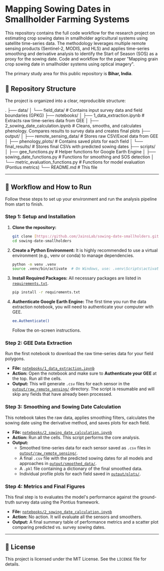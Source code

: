 # Mapping Sowing Dates in Smallholder Farming Systems

This repository contains the full code workflow for the research project on estimating crop sowing dates in smallholder agricultural systems using satellite time-series data. The methodology leverages multiple remote sensing products (Sentinel-2, MODIS, and HLS) and applies time-series smoothing and derivative analysis to identify the Start of Season (SOS) as a proxy for the sowing date. Code and workflow for the paper "Mapping grain crop sowing date in smallholder systems using optical imagery".

The primary study area for this public repository is **Bihar, India**.


## 📂 Repository Structure

The project is organized into a clear, reproducible structure:

.
├── data/
│   └── field_data/         # Contains input survey data and field boundaries (GPKG)
├── notebooks/
│   ├── 1_data_extraction.ipynb       # Extracts raw time-series data from GEE
│   ├── 2_sowing_date_calculation.ipynb # Cleans, smooths, and calculates phenology. Compares results to survey data and creates final plots
├── output/
│   ├── remote_sensing_data/    # Stores raw CSV/Excel data from GEE
│   ├── phenology_plots/        # Contains saved plots for each field
│   └── final_results/          # Stores final CSVs with predicted sowing dates
├── scripts/
│   ├── gee_functions.py          # Helper functions for Google Earth Engine
│   ├── sowing_date_functions.py    # Functions for smoothing and SOS detection
│   └── metric_evaluation_functions.py # Functions for model evaluation (Pontius metrics)
└── README.md                   # This file

---

## 🚀 Workflow and How to Run

Follow these steps to set up your environment and run the analysis pipeline from start to finish.

### Step 1: Setup and Installation

1.  **Clone the repository:**
    ```bash
    git clone [https://github.com/JainsLab/sowing-date-smallholders.git](https://github.com/JainsLab/sowing-date-smallholders.git)
    cd sowing-date-smallholders
    ```

2.  **Create a Python Environment:** It is highly recommended to use a virtual environment (e.g., venv or conda) to manage dependencies.
    ```bash
    python -m venv .venv
    source .venv/bin/activate  # On Windows, use: .venv\Scripts\activate
    ```

3.  **Install Required Packages:** All necessary packages are listed in [`requirements.txt`](./requirements.txt).
    ```bash
    pip install -r requirements.txt
    ```

4.  **Authenticate Google Earth Engine:** The first time you run the data extraction notebook, you will need to authenticate your computer with GEE.
    ```bash
    ee.Authenticate()
    ```
    Follow the on-screen instructions.

### Step 2: GEE Data Extraction
Run the first notebook to download the raw time-series data for your field polygons.

-   **File:** [`notebooks/1_data_extraction.ipynb`](./notebooks/1_data_extraction.ipynb)
-   **Action:** Open the notebook and make sure to **Authenticate your GEE** at the top. Run all the cells.
-   **Output:** This will generate `.csv` files for each sensor in the [`output/raw_remote_sensing/`](./output/raw_timeseries/) directory. The script is resumable and will skip any fields that have already been processed.

### Step 3: Smoothing and Sowing Date Calculation
This notebook takes the raw data, applies smoothing filters, calculates the sowing date using the derivative method, and saves plots for each field.

-   **File:** [`notebooks/2_sowing_date_calculation.ipynb`](./notebooks/2_sowing_date_calculation.ipynb)
-   **Action:** Run all the cells. This script performs the core analysis.
-   **Output:**
    -   Smoothed time-series data for each sensor saved as `.csv` files in [`output/raw_remote_sensing/`](./output/raw_timeseries/).
    -   A final `.csv` file with the predicted sowing dates for all models and approaches in [`output/smoothed_data/`](./output/smoothed_timeseries/).
    -   A `.pkl` file containing a dictionary of the final smoothed data.
    -   Individual profile plots for each field saved in [`output/plots/`](./output/plots/).

### Step 4: Metrics and Final Figures
This final step is to evaluates the model's performance against the ground-truth survey data using the Pontius framework.

-   **File:** [`notebooks/2_sowing_date_calculation.ipynb`](./notebooks/2_sowing_date_calculation.ipynb)
-   **Action:** No action. It will evaluate all the sensors and smoothers.
-   **Output:** A final summary table of performance metrics and a scatter plot comparing predicted vs. survey sowing dates.

---

## 📜 License

This project is licensed under the MIT License. See the `LICENSE` file for details.